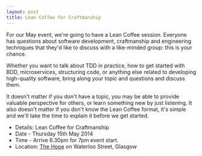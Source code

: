```yaml
---
layout: post
title: Lean Coffee for Craftmanship
---
```


For our May event, we're going to have a Lean Coffee session. Everyone has questions about software development, craftmanship and engineering techniques that they'd like to discuss with a like-minded group: this is your chance.

Whether you want to talk about TDD in practice, how to get started with BDD, microservices, structuring code, or anything else related to developing high-quality software, bring along your topic and questions and discuss them.

It doesn't matter if you don't have a topic, you may be able to provide valuable perspective for others, or learn something new by just listening. It also doesn't matter if you don't know the Lean Coffee format, it's simple and we'll take the time to explain it before we get started.

* Details: Lean Coffee for Craftmanship
* Date - Thursday 15th May 2014
* Time - Arrive 6.30pm for 7pm event start.
* Location: <a href="https://www.google.co.uk/maps/preview/place/the+hope/@55.8603492,-4.2594337,18z/data=!3m1!4b1!4m2!3m1!1s0x4888469dda4be0d3:0x48833155b9c343e2">The Hope</a> on Waterloo Street, Glasgow

